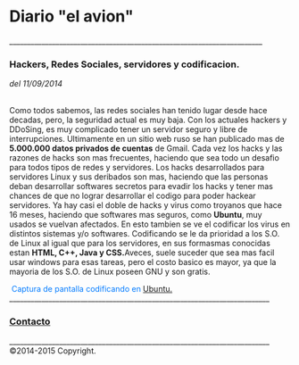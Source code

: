<html
<body>
<div>
<h1>Diario "el avion"</h1>
</div>
_______________________________________________________________________
<h3>Hackers, Redes Sociales, servidores y codificacion.</h3> <i>del 11/09/2014</i>
<p>
<br>
Como todos sabemos, las redes sociales han tenido lugar desde hace decadas, pero, la seguridad actual es muy baja. Con los actuales hackers y DDoSing, es muy complicado tener un servidor seguro y libre de interrupciones. Ultimamente en un sitio web ruso se han publicado mas de <b>5.000.000 datos privados de cuentas</b> de Gmail. Cada vez los hacks y las razones de hacks son mas frecuentes, haciendo que sea todo un desafio para todos tipos de redes y servidores. Los hacks desarrollados para servidores Linux y sus deribados son mas, haciendo que las personas deban desarrollar softwares secretos para evadir los hacks y tener mas chances de que no lograr desarrollar el codigo para poder hackear servidores. Ya hay casi el doble de hacks y virus como troyanos que hace 16 meses, haciendo que softwares mas seguros, como <b>Ubuntu</b>, muy usados se vuelvan afectados. En esto tambien se ve el codificar los virus en distintos sistemas y/o softwares. Codificando se le da prioridad a los S.O. de Linux al igual que para los servidores, en sus formasmas conocidas estan <b>HTML, C++, Java y CSS.</b>Aveces, suele suceder que sea mas facil usar windows para esas tareas, pero el costo basico es mayor, ya que la mayoria de los S.O. de Linux poseen GNU y son gratis.  </p>
<img alt="" src="http://i.stack.imgur.com/lWM6P.png">


<span style="color: #007AFF">
Captura de pantalla codificando en <a href="https://www.ubuntu.com">Ubuntu.</a>
</span>
_________________________________________________________________________
 <h3><a href="mailto:ivifedorus@yahoo.com.ar">Contacto</a></h3>
_________________________________________________________________________
 ©2014-2015 Copyright. 



